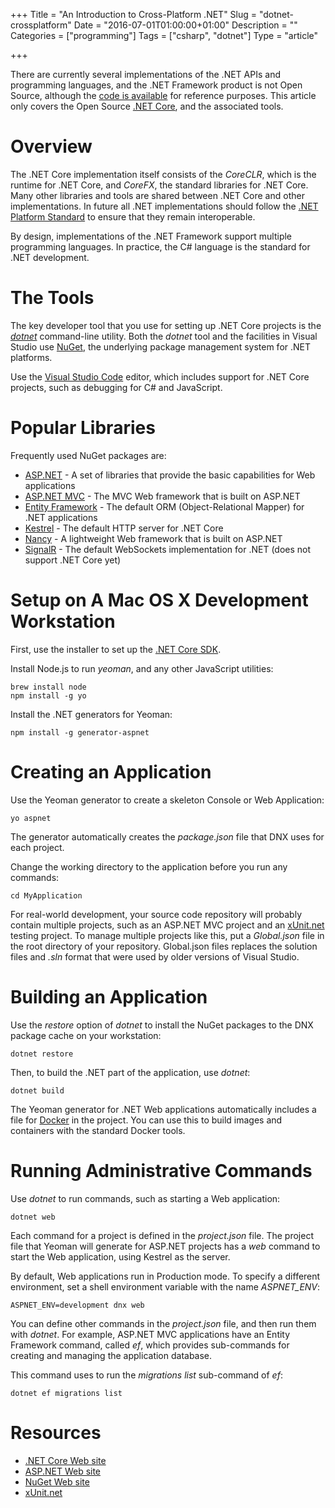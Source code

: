 +++
Title = "An Introduction to Cross-Platform .NET"
Slug = "dotnet-crossplatform"
Date = "2016-07-01T01:00:00+01:00"
Description = ""
Categories = ["programming"]
Tags = ["csharp", "dotnet"]
Type = "article"

+++


There are currently several implementations of the .NET APIs and programming
languages, and the .NET Framework product is not Open Source, although the [code
is available](http://referencesource.microsoft.com/) for reference purposes.
This article only covers the Open Source [.NET Core](https://dotnet.github.io/),
and the associated tools.

<!--more-->

# Overview #

The .NET Core implementation itself consists of the *CoreCLR*, which is the
runtime for .NET Core, and *CoreFX*, the standard libraries for .NET Core. Many
other libraries and tools are shared between .NET Core and other
implementations. In future all .NET implementations should follow the [.NET
Platform
Standard](https://github.com/dotnet/corefx/blob/master/Documentation/project-docs/standard-platform.md)
to ensure that they remain interoperable.

By design, implementations of the .NET Framework support multiple programming languages. In practice, the C# language is the standard for .NET development.

# The Tools #

The key developer tool that you use for setting up .NET Core projects is the [*dotnet*](https://github.com/dotnet/cli/blob/master/Documentation/intro-to-cli.md) command-line utility. Both the *dotnet* tool and the facilities in
Visual Studio use [NuGet](http://www.nuget.org), the underlying package
management system for .NET platforms.

Use the [Visual Studio Code](https://code.visualstudio.com) editor, which includes support for .NET Core projects, such as debugging for C# and JavaScript.

# Popular Libraries #

Frequently used NuGet packages are:

* [ASP.NET](http://www.asp.net) - A set of libraries that provide the basic capabilities for Web applications
* [ASP.NET MVC](http://www.asp.net/mvc) - The MVC Web framework that is built on ASP.NET
* [Entity Framework](http://www.efproject.net) - The default ORM (Object-Relational Mapper) for .NET applications
* [Kestrel](https://nuget.org/packages/Kestrel) - The default HTTP server for .NET Core
* [Nancy](http://nancyfx.org/) - A lightweight Web framework that is built on ASP.NET
* [SignalR](http://www.asp.net/signalr) - The default WebSockets implementation for .NET (does not support .NET Core yet)

# Setup on A Mac OS X Development Workstation #

First, use the installer to set up the [.NET Core SDK](https://www.microsoft.com/net/core#macos).

Install Node.js to run *yeoman*, and any other JavaScript utilities:

    brew install node
    npm install -g yo

Install the .NET generators for Yeoman:

    npm install -g generator-aspnet

# Creating an Application #

Use the Yeoman generator to create a skeleton Console or Web Application:

    yo aspnet

The generator automatically creates the *package.json* file that DNX uses for
each project.

Change the working directory to the application before you run any commands:

    cd MyApplication

For real-world development, your source code repository will probably contain multiple projects, such as an ASP.NET MVC project and an [xUnit.net](https://xunit.github.io/) testing project. To manage multiple projects like this, put a *Global.json* file in the root directory of your repository. Global.json files replaces the solution files and *.sln* format that were used by older versions of Visual Studio.

# Building an Application #

Use the *restore* option of *dotnet* to install the NuGet packages to the DNX
package cache on your workstation:

    dotnet restore

Then, to build the .NET part of the application, use *dotnet*:

    dotnet build

The Yeoman generator for .NET Web applications automatically includes a file for
[Docker](http://www.docker.com) in the project. You can use this to build images
and containers with the standard Docker tools.

# Running Administrative Commands #

Use *dotnet* to run commands, such as starting a Web application:

    dotnet web

Each command for a project is defined in the *project.json* file. The project
file that Yeoman will generate for ASP.NET projects has a *web* command to start the Web application, using Kestrel as the server.

By default, Web applications run in Production mode. To specify a different
environment, set a shell environment variable with the name *ASPNET_ENV*:

    ASPNET_ENV=development dnx web

You can define other commands in the *project.json* file, and then run them with
*dotnet*. For example, ASP.NET MVC applications have an Entity Framework command,
called *ef*, which provides sub-commands for creating and managing the
application database.

This command uses  to run the *migrations list* sub-command of *ef*:

    dotnet ef migrations list

# Resources #

* [.NET Core Web site](https://dotnet.github.io/)
* [ASP.NET Web site](https://get.asp.net/)
* [NuGet Web site](http://www.nuget.org)
* [xUnit.net](https://xunit.github.io/)
